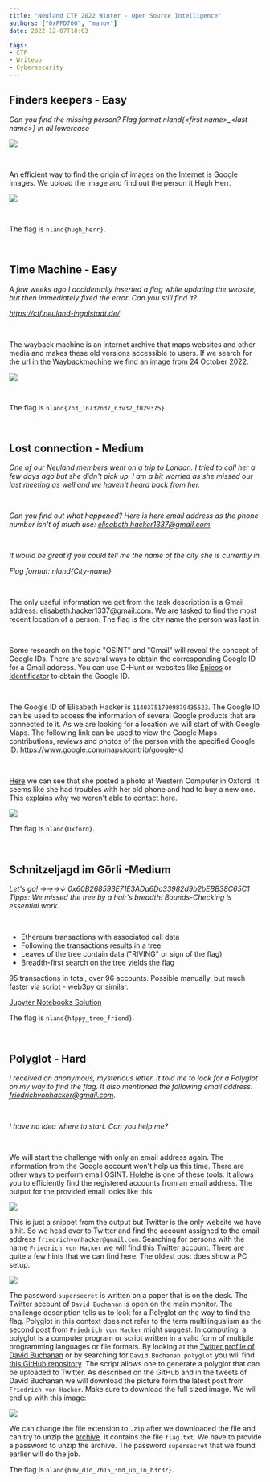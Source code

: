 ```yaml
---
title: "Neuland CTF 2022 Winter - Open Source Intelligence"
authors: ["0xFFD700", "manuv"]
date: 2022-12-07T18:03

tags:
- CTF
- Writeup
- Cybersecurity
---
```


## Finders keepers - Easy

*Can you find the missing person?*
*Flag format nland{<first name\>_<last name\>} in all lowercase*

![](/assets/blog/neuland-ctf-12-2022/lost_person.webp)

</br>

An efficient way to find the origin of images on the Internet is Google Images. We upload the image and find out the person it Hugh Herr.

![](/assets/blog/neuland-ctf-12-2022/Solution.webp)

</br>

The flag is `nland{hugh_herr}`.

</br>

## Time Machine - Easy

*A few weeks ago I accidentally inserted a flag while updating the website, but then immediately fixed the error. 
Can you still find it?*

*https://ctf.neuland-ingolstadt.de/*

</br>

The wayback machine is an internet archive that maps websites and other media and makes these old versions accessible to users. If we search for the [url in the Waybackmachine](https://web.archive.org/web/20221024120345/https://ctf.neuland-ingolstadt.de/) we find an image from 24 October 2022.

![](/assets/blog/neuland-ctf-12-2022/wayback.webp)

</br>

The flag is `nland{7h3_1n732n37_n3v32_f029375}`.

<br>

## Lost connection - Medium

*One of our Neuland members went on a trip to London. I tried to call her a few days ago but she didn't pick up. I am a bit worried as she missed our last meeting as well and we haven't heard back from her.*

<br>

*Can you find out what happened? Here is here email address as the phone number isn't of much use: elisabeth.hacker1337@gmail.com*

<br>

*It would be great if you could tell me the name of the city she is currently in.*

*Flag format: nland{City-name}*

<br>

The only useful information we get from the task description is a Gmail address: elisabeth.hacker1337@gmail.com. We are tasked to find the most recent location of a person. The flag is the city name the person was last in. 

<br>

Some research on the topic "OSINT" and "Gmail" will reveal the concept of Google IDs. There are several ways to obtain the corresponding Google ID for a Gmail address. You can use G-Hunt or websites like [Epieos](https://epieos.com/) or [Identificator](https://identificator.space/search) to obtain the Google ID. 

<br>

The Google ID of Elisabeth Hacker is `114037517009879435623`. The Google ID can be used to access the information of several Google products that are connected to it. As we are looking for a location we will start of with Google Maps. 
The following link can be used to view the Google Maps contributions, reviews and photos of the person with the specified Google ID: https://www.google.com/maps/contrib/google-id 

<br>

[Here](https://www.google.com/maps/contrib/114037517009879435623/) we can see that she posted a photo at Western Computer in Oxford. It seems like she had troubles with her old phone and had to buy a new one. This explains why we weren't able to contact here.

![](/assets/blog/neuland-ctf-12-2022/google_maps_contrib.webp)

The flag is `nland{Oxford}`.

<br>

## Schnitzeljagd im Görli -Medium

*Let's go! →→→↓ 0x60B268593E71E3ADa6Dc33982d9b2bEBB38C65C1*
*Tipps: We missed the tree by a hair's breadth! Bounds-Checking is essential work.*

</br>

- Ethereum transactions with associated call data
- Following the transactions results in a tree
- Leaves of the tree contain data ("RIVING" or sign of the flag)
- Breadth-first search on the tree yields the flag

95 transactions in total, over 96 accounts. Possible manually, but much faster via script - web3py or similar.

[Jupyter Notebooks Solution](https://github.com/neuland-ingolstadt/Neuland-CTF-2022-Winter/blob/main/CTF%20Aufgaben/OSINT/Schnitzeljagd%20-%20Medium/solution.ipynb)

The flag is `nland{h4ppy_tree_friend}`.

<br>

## Polyglot - Hard

*I received an anonymous, mysterious letter. It told me to look for a Polyglot on my way to find the flag. It also mentioned the following email address: friedrichvonhacker@gmail.com.*

<br>

*I have no idea where to start. Can you help me?*

<br>

We will start the challenge with only an email address again. The information from the Google account won't help us this time. There are other ways to perform email OSINT. [Holehe](https://github.com/megadose/holehe) is one of these tools. It allows you to efficiently find the registered accounts from an email address. The output for the provided email looks like this:

![](/assets/blog/neuland-ctf-12-2022/output_holehe_scan.webp)

This is just a snippet from the output but Twitter is the only website we have a hit. So we head over to Twitter and find the account assigned to the email address `friedrichvonhacker@gmail.com`. Searching for persons with the name `Friedrich von Hacker` we will find [this Twitter account](https://twitter.com/FriedrichHacker). There are quite a few hints that we can find here. The oldest post does show a PC setup. 

![](/assets/blog/neuland-ctf-12-2022/setup.webp)

The password `supersecret` is written on a paper that is on the desk. The Twitter account of `David Buchanan` is open on the main monitor. The challenge description tells us to look for a Polyglot on the way to find the flag. Polyglot in this context does not refer to the term multilingualism as the second post from `Friedrich von Hacker` might suggest. In computing, a polyglot is a computer program or script written in a valid form of multiple programming languages or file formats. By looking at the [Twitter profile of David Buchanan](https://twitter.com/David3141593) or by searching for `David Buchanan polyglot` you will find [this GitHub repository](https://github.com/DavidBuchanan314/tweetable-polyglot-png). The script allows one to generate a polyglot that can be uploaded to Twitter. As described on the GitHub and in the tweets of David Buchanan we will download the picture form the latest post from `Friedrich von Hacker`. Make sure to download the full sized image. We will end up with this image:

![](/assets/blog/neuland-ctf-12-2022/polyglot.webp)

We can change the file extension to `.zip` after we downloaded the file and can try to unzip the [archive](https://github.com/neuland-ingolstadt/Neuland-CTF-2022-Winter/blob/main/CTF%20Aufgaben/OSINT/Polyglot%20-%20Hard/Private/polyglot.zip). It contains the file `flag.txt`. We have to provide a password to unzip the archive. The password `supersecret` that we found earlier will do the job.

The flag is `nland{h0w_d1d_7h15_3nd_up_1n_h3r3?}`.
